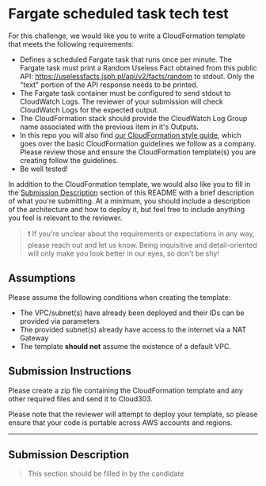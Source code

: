 # Fargate scheduled task tech test

For this challenge, we would like you to write a CloudFormation template that meets the following requirements:

* Defines a scheduled Fargate task that runs once per minute. The Fargate task must print a Random Useless Fact obtained from this public API: https://uselessfacts.jsph.pl/api/v2/facts/random to stdout. Only the "text" portion of the API response needs to be printed.
* The Fargate task container must be configured to send stdout to CloudWatch Logs. The reviewer of your submission will check CloudWatch Logs for the expected output.
* The CloudFormation stack should provide the CloudWatch Log Group name associated with the previous item in it's Outputs.
* In this repo you will also find [our CloudFormation style guide](cloudformation-style-guide.md), which goes over the basic CloudFormation guidelines we follow as a company. Please review those and ensure the CloudFormation template(s) you are creating follow the guidelines.
* Be well tested!

In addition to the CloudFormation template, we would also like you to fill in the [Submission Description](#submission-description) section of this README with a brief description of what you're submitting. At a minimum, you should include a description of the architecture and how to deploy it, but feel free to include anything you feel is relevant to the reviewer.

> ❗️ If you're unclear about the requirements or expectations in any way, please reach out and let us know. Being inquisitive and detail-oriented will only make you look better in our eyes, so don't be shy!

## Assumptions

Please assume the following conditions when creating the template:

* The VPC/subnet(s) have already been deployed and their IDs can be provided via parameters
* The provided subnet(s) already have access to the internet via a NAT Gateway
* The template **should not** assume the existence of a default VPC.

## Submission Instructions

Please create a zip file containing the CloudFormation template and any other required files and send it to Cloud303.

Please note that the reviewer will attempt to deploy your template, so please ensure that your code is portable across AWS accounts and regions. 

---

## Submission Description

> This section should be filled in by the candidate
